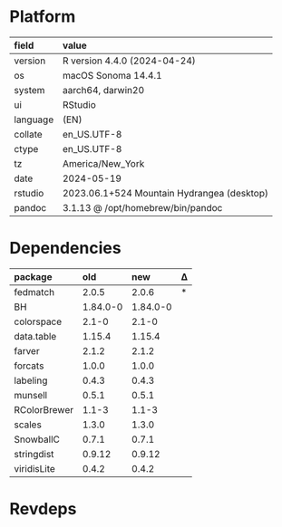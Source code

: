 # Platform

|field    |value                                      |
|:--------|:------------------------------------------|
|version  |R version 4.4.0 (2024-04-24)               |
|os       |macOS Sonoma 14.4.1                        |
|system   |aarch64, darwin20                          |
|ui       |RStudio                                    |
|language |(EN)                                       |
|collate  |en_US.UTF-8                                |
|ctype    |en_US.UTF-8                                |
|tz       |America/New_York                           |
|date     |2024-05-19                                 |
|rstudio  |2023.06.1+524 Mountain Hydrangea (desktop) |
|pandoc   |3.1.13 @ /opt/homebrew/bin/pandoc          |

# Dependencies

|package      |old      |new      |Δ  |
|:------------|:--------|:--------|:--|
|fedmatch     |2.0.5    |2.0.6    |*  |
|BH           |1.84.0-0 |1.84.0-0 |   |
|colorspace   |2.1-0    |2.1-0    |   |
|data.table   |1.15.4   |1.15.4   |   |
|farver       |2.1.2    |2.1.2    |   |
|forcats      |1.0.0    |1.0.0    |   |
|labeling     |0.4.3    |0.4.3    |   |
|munsell      |0.5.1    |0.5.1    |   |
|RColorBrewer |1.1-3    |1.1-3    |   |
|scales       |1.3.0    |1.3.0    |   |
|SnowballC    |0.7.1    |0.7.1    |   |
|stringdist   |0.9.12   |0.9.12   |   |
|viridisLite  |0.4.2    |0.4.2    |   |

# Revdeps

